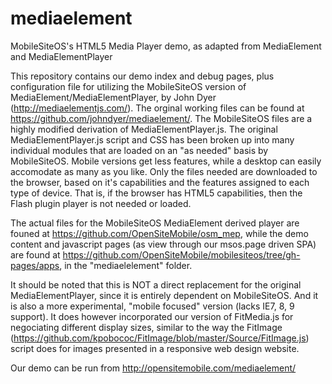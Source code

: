 mediaelement
============

MobileSiteOS's HTML5 Media Player demo, as adapted from MediaElement and MediaElementPlayer

This repository contains our demo index and debug pages, plus configuration file for utilizing the
MobileSiteOS version of MediaElement/MediaElementPlayer, by John Dyer (http://mediaelementjs.com/).
The orginal working files can be found at https://github.com/johndyer/mediaelement/. The MobileSiteOS
files are a highly modified derivation of MediaElementPlayer.js. The original MediaElementPlayer.js script
and CSS has been broken up into many individual modules that are loaded on an "as needed" basis by MobileSiteOS.
Mobile versions get less features, while a desktop can easily accomodate as many as you like. Only the files
needed are downloaded to the browser, based on it's capabilities and the features assigned to each type of
device. That is, if the browser has HTML5 capabilities, then the Flash plugin player is not needed or loaded.

The actual files for the MobileSiteOS MediaElement derived player are founed at https://github.com/OpenSiteMobile/osm_mep,
while the demo content and javascript pages (as view through our msos.page driven SPA) are found at https://github.com/OpenSiteMobile/mobilesiteos/tree/gh-pages/apps,
in the "mediaelelement" folder.

It should be noted that this is NOT a direct replacement for the original MediaElementPlayer, since it
is entirely dependent on MobileSiteOS. And it is also a more experimental, "mobile focused" version
(lacks IE7, 8, 9 support). It does however incorporated our version of FitMedia.js for negociating
different display sizes, similar to the way the FitImage (https://github.com/kpobococ/FitImage/blob/master/Source/FitImage.js)
script does for images presented in a responsive web design website.

Our demo can be run from http://opensitemobile.com/mediaelement/
